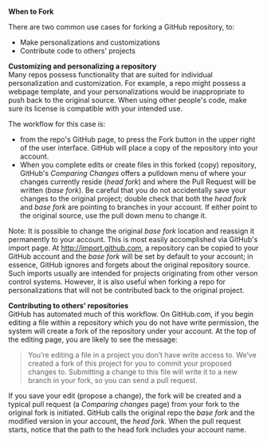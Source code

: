 <strong>When to Fork</strong>  

There are two common use cases for forking a GitHub repository, to:
* Make personalizations and customizations
* Contribute code to others' projects

**Customizing and personalizing a repository**  
Many repos possess functionality that are suited for individual personalization and customization. For example, a repo might possess a webpage template, and your personalizations would be inappropriate to push back to the original source. When using other people's code, make sure its license is compatible with your intended use.  

The workflow for this case is:  
* from the repo's GitHub page, to press the Fork button in the upper right of the user interface. GitHub will place a copy of the repository into your account. 
* When you complete edits or create files in this forked (copy) repository, GitHub's *Comparing Changes* offers a pulldown menu of where your changes currently reside (*head fork*) and where the Pull Request will be written (*base fork*). Be careful that you do not accidentally save your changes to the original project; double check that both the *head fork* and *base fork* are pointing to branches in your account. If either point to the original source, use the pull down menu to change it.  

Note: It is possible to change the original *base fork* location and reassign it permanently to your account. This is most easily accomplished via GitHub's import page. At http://import.github.com, a repository can be copied to your GitHub account and the *base fork* will be set by default to your account; in essence, GitHub ignores and forgets about the original repository source. Such imports usually are intended for projects originating from other verson control systems. However, it is also useful when forking a repo for personalizations that will not be contributed back to the original project.

**Contributing to others' repositories**  
GitHub has automated much of this workflow. On GitHub.com, if you begin editing a file within a repository which you do not have write permission, the system will create a fork of the repository under your account. At the top of the editing page, you are likely to see the message: <blockquote>You’re editing a file in a project you don’t have write access to. We’ve created a fork of this project for you to commit your proposed changes to. Submitting a change to this file will write it to a new branch in your fork, so you can send a pull request.</blockquote>

If you save your edit (propose a change), the fork will be created and a typical pull request (a *Comparing changes* page) from your fork to the original fork is initiated. GitHub calls the original repo the <i>base fork</i> and the modified version in your account, the <i>head fork</i>. When the pull request starts, notice that the path to the head fork includes your account name.
